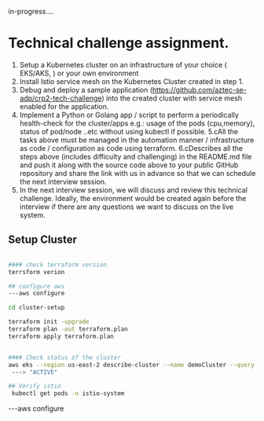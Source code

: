 
in-progress....
# Technical challenge assignment.

1. Setup a Kubernetes cluster on an infrastructure of your choice ( EKS/AKS, ) or your own environment
2. Install Istio service mesh on the Kubernetes Cluster created in step 1.
3. Debug and deploy a sample application (https://github.com/aztec-se-adp/crp2-tech-challenge) into the created cluster with service mesh enabled for the application.
4. Implement a Python or Golang app / script to perform a periodically health-check for the cluster/apps  e.g.: usage of the pods (cpu,memory), status of pod/node ..etc without using kubectl if possible.
5.cAll the tasks above must be managed in the automation manner / infrastructure as code / configuration as code using terraform.
6.cDescribes all the steps above (includes difficulty and challenging) in the README.md file and push it along with the source code above to your public GitHub repository and share the link with us in advance so that we can schedule the next interview session.
7. In the next interview session, we will discuss and review this technical challenge. Ideally, the environment would be created again before the interview if there are any questions we want to discuss on the live system.




## Setup Cluster

```bash

#### check terraform version
terrsform verion

## configure aws
---aws configure 

cd cluster-setup

terraform init -upgrade
terraform plan -out terraform.plan
terraform apply terraform.plan


#### Check status of the cluster
aws eks --region us-east-2 describe-cluster --name demoCluster --query cluster.status  
 ---> "ACTIVE"

## Verify istio
 kubectl get pods -n istio-system


```

---aws configure 


 
